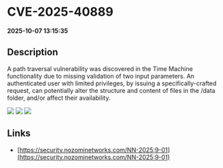 # CVE-2025-40889

**2025-10-07 13:15:35**

## Description
A path traversal vulnerability was discovered in the Time Machine functionality due to missing validation of two input parameters. An authenticated user with limited privileges, by issuing a specifically-crafted request, can potentially alter the structure and content of files in the /data folder, and/or affect their availability.

![](https://img.shields.io/static/v1?label=Score&message=7.2&color=red)
![](https://img.shields.io/static/v1?label=Severity&message=HIGH&color=red)
![](https://img.shields.io/static/v1?label=CWE&message=Traversal&color=green)

## Links
- [https://security.nozominetworks.com/NN-2025:9-01](https://security.nozominetworks.com/NN-2025:9-01)
